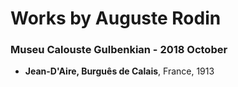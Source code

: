 # Works by Auguste Rodin

### Museu Calouste Gulbenkian - 2018 October
- **Jean-D'Aire, Burguês de Calais**, France, 1913
